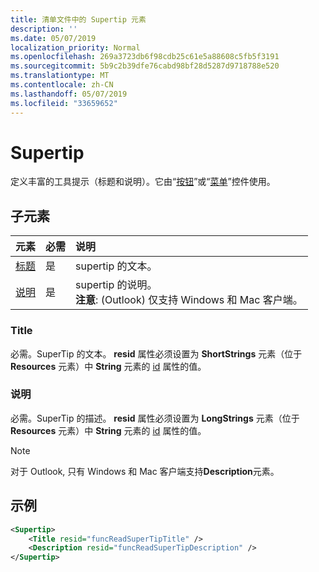 ```yaml
---
title: 清单文件中的 Supertip 元素
description: ''
ms.date: 05/07/2019
localization_priority: Normal
ms.openlocfilehash: 269a3723db6f98cdb25c61e5a88608c5fb5f3191
ms.sourcegitcommit: 5b9c2b39dfe76cabd98bf28d5287d9718788e520
ms.translationtype: MT
ms.contentlocale: zh-CN
ms.lasthandoff: 05/07/2019
ms.locfileid: "33659652"
---
```

# <a name="supertip"></a>Supertip

定义丰富的工具提示（标题和说明）。它由“[按钮](control.md#button-control)”或“[菜单](control.md#menu-dropdown-button-controls)”控件使用。

## <a name="child-elements"></a>子元素

|  元素 |  必需  |  说明  |
|:-----|:-----|:-----|
| [标题](#title) | 是 | supertip 的文本。 |
| [说明](#description) | 是 | supertip 的说明。<br>**注意**: (Outlook) 仅支持 Windows 和 Mac 客户端。 |

### <a name="title"></a>Title

必需。SuperTip 的文本。 **resid** 属性必须设置为 **ShortStrings** 元素（位于 **Resources** 元素）中 **String** 元素的 [id](resources.md) 属性的值。

### <a name="description"></a>说明

必需。SuperTip 的描述。 **resid** 属性必须设置为 **LongStrings** 元素（位于 **Resources** 元素）中 **String** 元素的 [id](resources.md) 属性的值。

> [!NOTE]
> 对于 Outlook, 只有 Windows 和 Mac 客户端支持**Description**元素。

## <a name="example"></a>示例

```xml
<Supertip>
    <Title resid="funcReadSuperTipTitle" />
    <Description resid="funcReadSuperTipDescription" />
</Supertip>
```
